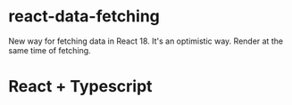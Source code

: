 # react-data-fetching
New way for fetching data in React 18. It's an optimistic way.
Render at the same time of fetching.
# React + Typescript
